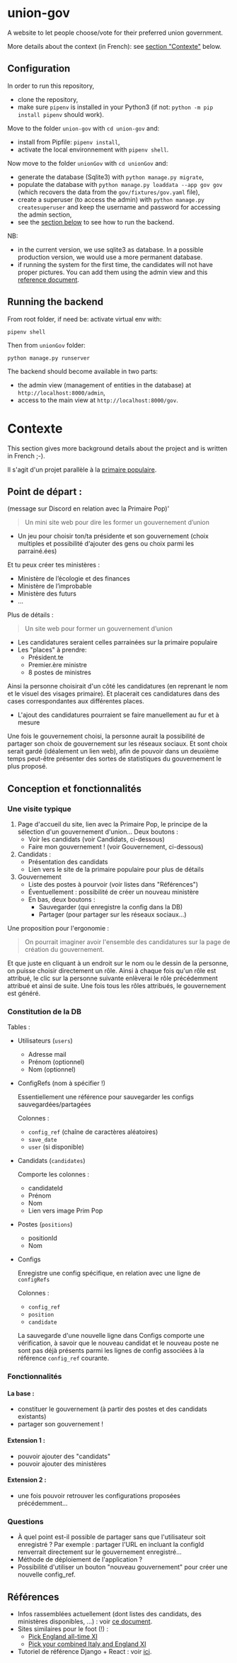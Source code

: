 # union-gov
A website to let people choose/vote for their preferred union government.

More details about the context (in French): see [section "Contexte"](#contexte) below.

## Configuration

In order to run this repository,

* clone the repository,
* make sure `pipenv` is installed in your Python3 (if not: `python -m pip install pipenv` should work).

Move to the folder `union-gov` with `cd union-gov` and:
* install from Pipfile: `pipenv install`,
* activate the local environnement with `pipenv shell`.

Now move to the folder `unionGov` with `cd unionGov` and:
* generate the database (Sqlite3) with `python manage.py migrate`,
* populate the database with `python manage.py loaddata --app gov gov` (which recovers the data from the `gov/fixtures/gov.yaml` file),
* create a superuser (to access the admin) with `python manage.py createsuperuser` and keep the username and password for accessing the admin section,
* see the [section below](#running-the-backend) to see how to run the backend. 

NB: 
* in the current version, we use sqlite3 as database. In a possible production version, we would use a more permanent database.
* if running the system for the first time, the candidates will not have proper pictures. You can add them using the admin view and this [reference document](https://docs.google.com/spreadsheets/d/1M__XSj-t5aVmp-XiJZNYz7GMJfZxu_GumKynP3_k_iI/edit?usp=sharing).

## Running the backend

From root folder, if need be: activate virtual env with:
```
pipenv shell
```

Then from `unionGov` folder:
```
python manage.py runserver
```
The backend should become available in two parts:

* the admin view (management of entities in the database) at `http://localhost:8000/admin`,
* access to the main view at `http://localhost:8000/gov`.

# Contexte

This section gives more background details about the project and is written in French ;-).

Il s'agit d'un projet parallèle à la [primaire populaire](https://primairepopulaire.fr/).

## Point de départ :

(message sur Discord en relation avec la Primaire Pop)'

> Un mini site web pour dire les former un gouvernement d’union

* Un jeu pour choisir ton/ta présidente et son gouvernement (choix multiples et possibilité d‘ajouter des gens ou choix parmi les parrainé.ées)

Et tu peux créer tes ministères :
* Ministère de l’écologie et des finances
* Ministère de l’improbable
* Ministère des futurs
* …

Plus de détails :

> Un site web pour former un gouvernement d’union

- Les candidatures seraient celles parrainées sur la primaire populaire
- Les "places" à prendre:
  - Président.te
  - Premier.ère ministre
  - 8 postes de ministres

Ainsi la personne choisirait d'un côté les candidatures (en reprenant le nom et le visuel des visages primaire).
Et placerait ces candidatures dans des cases correspondantes aux différentes places.

- L'ajout des candidatures pourraient se faire manuellement au fur et à mesure

Une fois le gouvernement choisi, la personne aurait la possibilité de partager son choix de gouvernement sur les réseaux sociaux.
Et sont choix serait gardé (idéalement un lien web), afin de pouvoir dans un deuxième temps peut-être présenter des sortes de statistiques du gouvernement le plus proposé.

## Conception et fonctionnalités

### Une visite typique

1. Page d'accueil du site, lien avec la Primaire Pop, le principe de la sélection d'un gouvernement d'union... Deux boutons :
    - Voir les candidats (voir Candidats, ci-dessous)
    - Faire mon gouvernement ! (voir Gouvernement, ci-dessous)
2. Candidats : 
    - Présentation des candidats
    - Lien vers le site de la primaire populaire pour plus de détails
3. Gouvernement
    - Liste des postes à pourvoir (voir listes dans "Références")
    - Éventuellement : possibilité de créer un nouveau ministère
    - En bas, deux boutons :
        - Sauvegarder (qui enregistre la config dans la DB)
        - Partager (pour partager sur les réseaux sociaux...)

Une proposition pour l'ergonomie :

> On pourrait imaginer avoir l'ensemble des candidatures sur la page de création du gouvernement.

Et que juste en cliquant à un endroit sur le nom ou le dessin de la personne, on puisse choisir directement un rôle. Ainsi à chaque fois qu'un rôle est attribué, le clic sur la personne suivante enlèverai le rôle précédemment attribué et ainsi de suite.
Une fois tous les rôles attribués, le gouvernement est généré.

### Constitution de la DB

Tables :

- Utilisateurs (`users`)
    - Adresse mail
    - Prénom (optionnel)
    - Nom (optionnel)
- ConfigRefs (nom à spécifier !)

    Essentiellement une référence pour sauvegarder les configs sauvegardées/partagées

    Colonnes :

    - `config_ref` (chaîne de caractères aléatoires)
    - `save_date`
    - `user` (si disponible)
- Candidats (`candidates`)

    Comporte les colonnes :

    - candidateId
    - Prénom
    - Nom
    - Lien vers image Prim Pop
- Postes (`positions`)
    - positionId
    - Nom
- Configs

    Enregistre une config spécifique, en relation avec une ligne de `configRefs`

    Colonnes :

    - `config_ref`
    - `position`
    - `candidate`

    La sauvegarde d'une nouvelle ligne dans Configs comporte une vérification, à savoir que le nouveau candidat et le nouveau poste ne sont pas déjà présents parmi les lignes de config associées à la référence `config_ref` courante.

### Fonctionnalités

#### La base :

- constituer le gouvernement (à partir des postes et des candidats existants)
- partager son gouvernement !

#### Extension 1 :

- pouvoir ajouter des "candidats"
- pouvoir ajouter des ministères

#### Extension 2 :

- une fois pouvoir retrouver les configurations proposées précédemment...

### Questions

- À quel point est-il possible de partager sans que l'utilisateur soit enregistré ? Par exemple : partager l'URL en incluant la configId renverrait directement sur le gouvernement enregistré...
- Méthode de déploiement de l'application ?
- Possibilité d'utiliser un bouton "nouveau gouvernement" pour créer une nouvelle config_ref.

## Références

- Infos rassemblées actuellement (dont listes des candidats, des ministères disponibles, ...) : voir [ce document](https://docs.google.com/spreadsheets/d/1M__XSj-t5aVmp-XiJZNYz7GMJfZxu_GumKynP3_k_iI/edit?usp=sharing).
- Sites similaires pour le foot (!) :
    - [Pick England all-time XI](https://www.bbc.com/sport/football/50100528)
    - [Pick your combined Italy and England XI](https://www.uefa.com/uefaeuro-2020/news/026b-12b6c939f50d-a33aa7792575-1000--pick-your-combined-italy-and-england-xi/)
- Tutoriel de référence Django + React : voir [ici](https://www.digitalocean.com/community/tutorials/build-a-to-do-application-using-django-and-react).